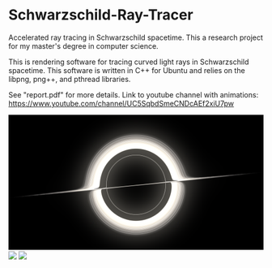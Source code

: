 # Schwarzschild-Ray-Tracer
Accelerated ray tracing in Schwarzschild spacetime. This a research project for my master's degree in computer science.

This is rendering software for tracing curved light rays in Schwarzschild spacetime. This software is written in C++ 
for Ubuntu and relies on the libpng, png++, and pthread libraries.

See "report.pdf" for more details. Link to youtube channel with animations: https://www.youtube.com/channel/UC5SqbdSmeCNDcAEf2xiU7pw

![](/Render/Renders/Disk2/disk2.png)
![](/Render/Renders/Planets1/planets1-1.png)
![](/Render/Renders/Planets1/planets1-2.png)
